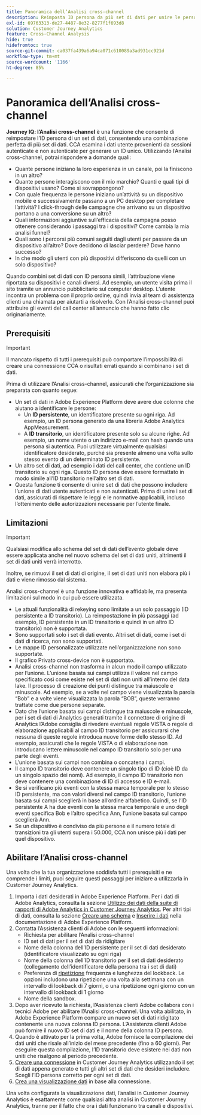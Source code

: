 ```yaml
---
title: Panoramica dell’Analisi cross-channel
description: Reimposta ID persona da più set di dati per unire le persone.
exl-id: 69763313-de27-4487-8e32-8277f1f693d8
solution: Customer Journey Analytics
feature: Cross-Channel Analysis
hide: true
hidefromtoc: true
source-git-commit: ca037fa439a6a94ca071c610089a3ad931cc921d
workflow-type: tm+mt
source-wordcount: '1166'
ht-degree: 85%

---
```


# Panoramica dell’Analisi cross-channel

**Journey IQ: l’Analisi cross-channel** è una funzione che consente di reimpostare l’ID persona di un set di dati, consentendo una combinazione perfetta di più set di dati. CCA esamina i dati utente provenienti da sessioni autenticate e non autenticate per generare un ID unico. Utilizzando l’Analisi cross-channel, potrai rispondere a domande quali:

* Quante persone iniziano la loro esperienza in un canale, poi la finiscono in un altro?
* Quante persone interagiscono con il mio marchio? Quanti e quali tipi di dispositivi usano? Come si sovrappongono?
* Con quale frequenza le persone iniziano un’attività su un dispositivo mobile e successivamente passano a un PC desktop per completare l’attività? I click-through delle campagne che arrivano su un dispositivo portano a una conversione su un altro?
* Quali informazioni aggiuntive sull’efficacia della campagna posso ottenere considerando i passaggi tra i dispositivi? Come cambia la mia analisi funnel?
* Quali sono i percorsi più comuni seguiti dagli utenti per passare da un dispositivo all’altro? Dove decidono di lasciar perdere? Dove hanno successo?
* In che modo gli utenti con più dispositivi differiscono da quelli con un solo dispositivo?

Quando combini set di dati con ID persona simili, l’attribuzione viene riportata su dispositivi e canali diversi. Ad esempio, un utente visita prima il sito tramite un annuncio pubblicitario sul computer desktop. L’utente incontra un problema con il proprio ordine, quindi invia al team di assistenza clienti una chiamata per aiutarti a risolverlo. Con l’Analisi cross-channel puoi attribuire gli eventi del call center all’annuncio che hanno fatto clic originariamente.

## Prerequisiti

>[!IMPORTANT]
>
>Il mancato rispetto di tutti i prerequisiti può comportare l’impossibilità di creare una connessione CCA o risultati errati quando si combinano i set di dati.

Prima di utilizzare l’Analisi cross-channel, assicurati che l’organizzazione sia preparata con quanto segue:

* Un set di dati in Adobe Experience Platform deve avere due colonne che aiutano a identificare le persone:
   * Un **ID persistente**, un identificatore presente su ogni riga. Ad esempio, un ID persona generato da una libreria Adobe Analytics AppMeasurement.
   * A **ID transitorio**, un identificatore presente solo su alcune righe. Ad esempio, un nome utente o un indirizzo e-mail con hash quando una persona si autentica. Puoi utilizzare virtualmente qualsiasi identificatore desiderato, purché sia presente almeno una volta sullo stesso evento di un determinato ID persistente.
* Un altro set di dati, ad esempio i dati del call center, che contiene un ID transitorio su ogni riga. Questo ID persona deve essere formattato in modo simile all’ID transitorio nell’altro set di dati.
* Questa funzione ti consente di unire set di dati che possono includere l’unione di dati utente autenticati e non autenticati. Prima di unire i set di dati, assicurati di rispettare le leggi e le normative applicabili, incluso l’ottenimento delle autorizzazioni necessarie per l’utente finale.

## Limitazioni 

>[!IMPORTANT]
>
>Qualsiasi modifica allo schema del set di dati dell’evento globale deve essere applicata anche nel nuovo schema del set di dati uniti, altrimenti il set di dati uniti verrà interrotto.
>
>Inoltre, se rimuovi il set di dati di origine, il set di dati uniti non elabora più i dati e viene rimosso dal sistema.

Analisi cross-channel è una funzione innovativa e affidabile, ma presenta limitazioni sul modo in cui può essere utilizzata.

* Le attuali funzionalità di rekeying sono limitate a un solo passaggio (ID persistente a ID transitorio). La reimpostazione in più passaggi (ad esempio, ID persistente in un ID transitorio e quindi in un altro ID transitorio) non è supportata.
* Sono supportati solo i set di dati evento. Altri set di dati, come i set di dati di ricerca, non sono supportati.
* Le mappe ID personalizzate utilizzate nell’organizzazione non sono supportate.
* Il grafico Privato cross-device non è supportato.
* Analisi cross-channel non trasforma in alcun modo il campo utilizzato per l’unione. L’unione basata sui campi utilizza il valore nel campo specificato così come esiste nel set di dati non uniti all’interno del data lake. Il processo di creazione dei punti distingue tra maiuscole e minuscole. Ad esempio, se a volte nel campo viene visualizzata la parola “Bob” e a volte viene visualizzata la parola “BOB”, queste verranno trattate come due persone separate.
* Dato che l’unione basata sui campi distingue tra maiuscole e minuscole, per i set di dati di Analytics generati tramite il connettore di origine di Analytics l’Adobe consiglia di rivedere eventuali regole VISTA o regole di elaborazione applicabili al campo ID transitorio per assicurarsi che nessuna di queste regole introduca nuove forme dello stesso ID. Ad esempio, assicurati che le regole VISTA o di elaborazione non introducano lettere minuscole nel campo ID transitorio solo per una parte degli eventi.
* L’unione basata sui campi non combina o concatena i campi.
* Il campo ID transitorio deve contenere un singolo tipo di ID (cioè ID da un singolo spazio dei nomi). Ad esempio, il campo ID transitorio non deve contenere una combinazione di ID di accesso e ID e-mail.
* Se si verificano più eventi con la stessa marca temporale per lo stesso ID persistente, ma con valori diversi nel campo ID transitorio, l’unione basata sui campi sceglierà in base all’ordine alfabetico. Quindi, se l’ID persistente A ha due eventi con la stessa marca temporale e uno degli eventi specifica Bob e l’altro specifica Ann, l’unione basata sul campo sceglierà Ann.
* Se un dispositivo è condiviso da più persone e il numero totale di transizioni tra gli utenti supera i 50.000, CCA non unisce più i dati per quel dispositivo.


## Abilitare l’Analisi cross-channel

Una volta che la tua organizzazione soddisfa tutti i prerequisiti e ne comprende i limiti, puoi seguire questi passaggi per iniziare a utilizzarla in Customer Journey Analytics.

1. Importa i dati desiderati in Adobe Experience Platform. Per i dati di Adobe Analytics, consulta la sezione [Utilizzo dei dati della suite di rapporti di Adobe Analytics in Customer Journey Analytics](/help/getting-started/aa-vs-cja/aa-data-in-cja.md). Per altri tipi di dati, consulta la sezione [Creare uno schema](https://experienceleague.adobe.com/docs/experience-platform/xdm/tutorials/create-schema-ui.html?lang=it) e [Inserire i dati](https://experienceleague.adobe.com/docs/experience-platform/ingestion/home.html?lang=it) nella documentazione di Adobe Experience Platform.
1. Contatta l’Assistenza clienti di Adobe con le seguenti informazioni:
   * Richiesta per abilitare l’Analisi cross-channel
   * ID set di dati per il set di dati da ridigitare
   * Nome della colonna dell’ID persistente per il set di dati desiderato (identificatore visualizzato su ogni riga)
   * Nome della colonna dell’ID transitorio per il set di dati desiderato (collegamento dell’identificatore della persona tra i set di dati)
   * Preferenza di [ripetizione](replay.md) frequenza e lunghezza del lookback. Le opzioni includono una ripetizione una volta alla settimana con un intervallo di lookback di 7 giorni, o una ripetizione ogni giorno con un intervallo di lookback di 1 giorno
   * Nome della sandbox.
1. Dopo aver ricevuto la richiesta, l’Assistenza clienti Adobe collabora con i tecnici Adobe per abilitare l’Analisi cross-channel. Una volta abilitato, in Adobe Experience Platform compare un nuovo set di dati ridigitato contenente una nuova colonna ID persona. L’Assistenza clienti Adobe può fornire il nuovo ID set di dati e il nome della colonna ID persona.
1. Quando è attivato per la prima volta, Adobe fornisce la compilazione dei dati uniti che risale all’inizio del mese precedente (fino a 60 giorni). Per eseguire questa compilazione, l’ID transitorio deve esistere nei dati non uniti che risalgono al periodo precedente.
1. [Creare una connessione](/help/connections/create-connection.md) in Customer Journey Analytics utilizzando il set di dati appena generato e tutti gli altri set di dati che desideri includere. Scegli l’ID persona corretto per ogni set di dati.
1. [Crea una visualizzazione dati](/help/data-views/create-dataview.md) in base alla connessione.

<!-- To do: Paragraph on backfill once product and marketing determine the best way forward. -->

Una volta configurata la visualizzazione dati, l’analisi in Customer Journey Analytics è esattamente come qualsiasi altra analisi in Customer Journey Analytics, tranne per il fatto che ora i dati funzionano tra canali e dispositivi.
